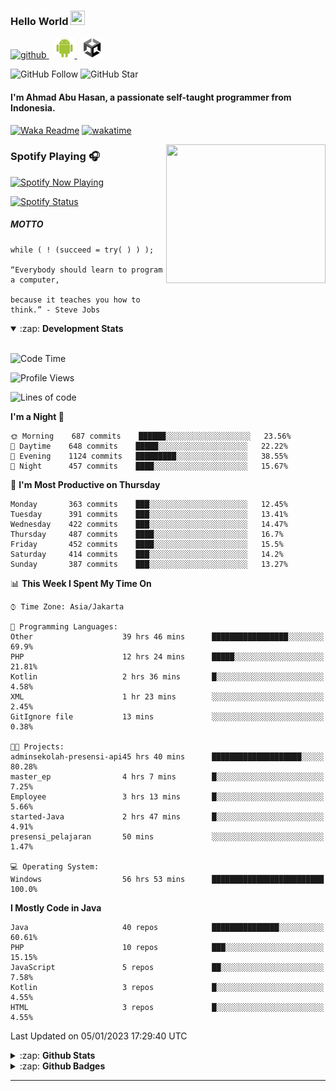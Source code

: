 ### Hello World <img src="https://github.com/eby8zevin/eby8zevin/blob/main/assets/Hi.gif"  width="23" height="23">

<p align="left">
  <a href="https://github.com/eby8zevin" target="_blank">
    <img src="https://github.com/eby8zevin/eby8zevin/blob/main/assets/GitHub.png" alt="github" width="33" height="33"/>
  </a>
  &nbsp;
  <a href="https://github.com/eby8zevin/QRBarcode" target="_blank">
    <img src="https://raw.githubusercontent.com/devicons/devicon/master/icons/android/android-plain.svg" alt="android" width="33" height="33"/>
  </a>
  &nbsp;
  <a href="https://github.com/eby8zevin/unity-ARMarker" target="_blank">
    <img src="https://raw.githubusercontent.com/devicons/devicon/master/icons/unity/unity-original.svg" alt="unity" width="33" height="33"/>
  </a>
</p>

![GitHub Follow](https://img.shields.io/github/followers/eby8zevin.svg?style=social&label=Follow)
![GitHub Star](https://img.shields.io/github/stars/eby8zevin?affiliations=OWNER%2CCOLLABORATOR&style=social&label=Star)

#### I'm Ahmad Abu Hasan, a passionate self-taught programmer from Indonesia.

[![Waka Readme](https://github.com/eby8zevin/eby8zevin/actions/workflows/anmol098.yml/badge.svg)](https://github.com/eby8zevin/eby8zevin/actions/workflows/anmol098.yml)
[![wakatime](https://wakatime.com/badge/user/bbcd646f-1daf-4865-a20e-46d4c803e6f8.svg)](https://wakatime.com/@bbcd646f-1daf-4865-a20e-46d4c803e6f8)

<img src="https://github.com/eby8zevin/eby8zevin/blob/main/assets/Octocat.png" width="255" height="222" align='right'>

### Spotify Playing 🎧

[<img src="https://spotify-now-playing-ahmadabuhasan.vercel.app/api/spotify-playing" alt="Spotify Now Playing" width="350" />](https://open.spotify.com/user/gr3y7pr12w9ol2dy2ccdb10e7)

[<img src="https://readme-spotify-status-ahmadabuhasan.vercel.app/api/run-spotify-status" alt="Spotify Status" width="350" />](https://open.spotify.com/user/gr3y7pr12w9ol2dy2ccdb10e7)

##### MOTTO

```
while ( ! (succeed = try( ) ) );

“Everybody should learn to program a computer,

because it teaches you how to think.” - Steve Jobs
```

<details open>
  <summary> :zap: <b>Development Stats</b> </summary>
<br/>

<!--START_SECTION:waka-->
![Code Time](http://img.shields.io/badge/Code%20Time-2%2C375%20hrs%2039%20mins-blue)

![Profile Views](http://img.shields.io/badge/Profile%20Views-68-blue)

![Lines of code](https://img.shields.io/badge/From%20Hello%20World%20I%27ve%20Written-235%20Thousand%20lines%20of%20code-blue)

**I'm a Night 🦉** 

```text
🌞 Morning    687 commits    ██████░░░░░░░░░░░░░░░░░░░   23.56% 
🌆 Daytime    648 commits    █████░░░░░░░░░░░░░░░░░░░░   22.22% 
🌃 Evening    1124 commits   █████████░░░░░░░░░░░░░░░░   38.55% 
🌙 Night      457 commits    ████░░░░░░░░░░░░░░░░░░░░░   15.67%

```
📅 **I'm Most Productive on Thursday** 

```text
Monday       363 commits    ███░░░░░░░░░░░░░░░░░░░░░░   12.45% 
Tuesday      391 commits    ███░░░░░░░░░░░░░░░░░░░░░░   13.41% 
Wednesday    422 commits    ███░░░░░░░░░░░░░░░░░░░░░░   14.47% 
Thursday     487 commits    ████░░░░░░░░░░░░░░░░░░░░░   16.7% 
Friday       452 commits    ████░░░░░░░░░░░░░░░░░░░░░   15.5% 
Saturday     414 commits    ███░░░░░░░░░░░░░░░░░░░░░░   14.2% 
Sunday       387 commits    ███░░░░░░░░░░░░░░░░░░░░░░   13.27%

```


📊 **This Week I Spent My Time On** 

```text
⌚︎ Time Zone: Asia/Jakarta

💬 Programming Languages: 
Other                    39 hrs 46 mins      █████████████████░░░░░░░░   69.9% 
PHP                      12 hrs 24 mins      █████░░░░░░░░░░░░░░░░░░░░   21.81% 
Kotlin                   2 hrs 36 mins       █░░░░░░░░░░░░░░░░░░░░░░░░   4.58% 
XML                      1 hr 23 mins        ░░░░░░░░░░░░░░░░░░░░░░░░░   2.45% 
GitIgnore file           13 mins             ░░░░░░░░░░░░░░░░░░░░░░░░░   0.38%

🐱‍💻 Projects: 
adminsekolah-presensi-api45 hrs 40 mins      ████████████████████░░░░░   80.28% 
master_ep                4 hrs 7 mins        █░░░░░░░░░░░░░░░░░░░░░░░░   7.25% 
Employee                 3 hrs 13 mins       █░░░░░░░░░░░░░░░░░░░░░░░░   5.66% 
started-Java             2 hrs 47 mins       █░░░░░░░░░░░░░░░░░░░░░░░░   4.91% 
presensi_pelajaran       50 mins             ░░░░░░░░░░░░░░░░░░░░░░░░░   1.47%

💻 Operating System: 
Windows                  56 hrs 53 mins      █████████████████████████   100.0%

```

**I Mostly Code in Java** 

```text
Java                     40 repos            ███████████████░░░░░░░░░░   60.61% 
PHP                      10 repos            ███░░░░░░░░░░░░░░░░░░░░░░   15.15% 
JavaScript               5 repos             ██░░░░░░░░░░░░░░░░░░░░░░░   7.58% 
Kotlin                   3 repos             █░░░░░░░░░░░░░░░░░░░░░░░░   4.55% 
HTML                     3 repos             █░░░░░░░░░░░░░░░░░░░░░░░░   4.55%

```



 Last Updated on 05/01/2023 17:29:40 UTC
<!--END_SECTION:waka-->

</details>

<details>
  <summary> :zap: <b>Github Stats</b> </summary>
<p align="center">:heart:</p>
<p align="center"><a href="https://github.com/eby8zevin">
  <img src="https://github-readme-stats.vercel.app/api?username=eby8zevin&show_icons=true&theme=dark&line_height=20">
  <img src="https://github-readme-stats.vercel.app/api/top-langs/?username=eby8zevin&layout=compact&theme=dark">
</a></p>
<p align="center">
  <a href="https://github.com/eby8zevin">
    <img src="https://github-readme-streak-stats.herokuapp.com/?user=eby8zevin&theme=dark"/>
  </a>
</p>
</details>

<details>
  <summary> :zap: <b>Github Badges</b> </summary>
  <br>
  <a href='https://archiveprogram.github.com/'><img src='https://raw.githubusercontent.com/acervenky/animated-github-badges/master/assets/acbadge.gif' width='40' height='40'></a> 
  <a href='https://docs.github.com/en/developers'><img src='https://raw.githubusercontent.com/acervenky/animated-github-badges/master/assets/devbadge.gif' width='40' height='40'></a> 
  <a href='https://github.com/pricing'><img src='https://raw.githubusercontent.com/acervenky/animated-github-badges/master/assets/pro.gif' width='40' height='40'></a> 
  <a href='https://stars.github.com/'><img src='https://raw.githubusercontent.com/acervenky/animated-github-badges/master/assets/starbadge.gif' width='35' height='35'></a> 
  <a href='https://docs.github.com/en/github/supporting-the-open-source-community-with-github-sponsors'><img src='https://raw.githubusercontent.com/acervenky/animated-github-badges/master/assets/sponsorbadge.gif' width='35' height='35'></a>
</details>

---
